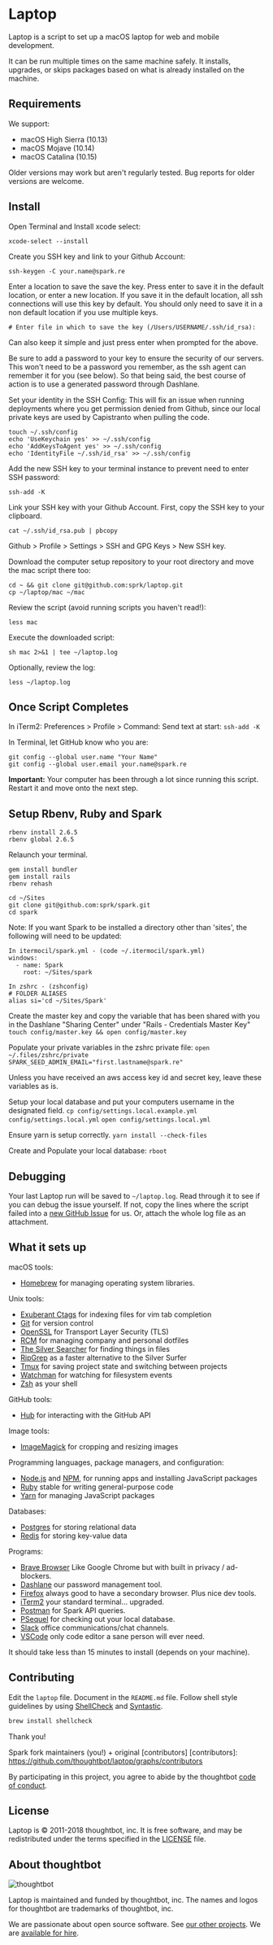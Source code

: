 Laptop
======

Laptop is a script to set up a macOS laptop for web and mobile development.

It can be run multiple times on the same machine safely.
It installs, upgrades, or skips packages
based on what is already installed on the machine.

Requirements
------------

We support:

* macOS High Sierra (10.13)
* macOS Mojave (10.14)
* macOS Catalina (10.15)

Older versions may work but aren't regularly tested.
Bug reports for older versions are welcome.

Install
-------

Open Terminal and Install xcode select:

`xcode-select --install`

Create you SSH key and link to your Github Account:

`ssh-keygen -C your.name@spark.re`

Enter a location to save the save the key. Press enter
to save it in the default location, or enter a new location.
If you save it in the default location, all ssh connections
will use this key by default. You should only need to save
it in a non default location if you use multiple keys.

`# Enter file in which to save the key (/Users/USERNAME/.ssh/id_rsa):`

Can also keep it simple and just press enter when prompted for the above.

Be sure to add a password to your key to ensure the
security of our servers. This won't need to be a password
you remember, as the ssh agent can remember it for you
(see below). So that being said, the best course of action
is to use a generated password through Dashlane.

Set your identity in the SSH Config:
This will fix an issue when running deployments where
you get permission denied from Github, since our local private
keys are used by Capistranto when pulling the code.

```
touch ~/.ssh/config
echo 'UseKeychain yes' >> ~/.ssh/config
echo 'AddKeysToAgent yes' >> ~/.ssh/config
echo 'IdentityFile ~/.ssh/id_rsa' >> ~/.ssh/config
```

Add the new SSH key to your terminal instance to prevent need to enter SSH password:

`ssh-add -K`

Link your SSH key with your Github Account. First, copy the
SSH key to your clipboard.

`cat ~/.ssh/id_rsa.pub | pbcopy`

Github > Profile > Settings > SSH and GPG Keys > New SSH key.

Download the computer setup repository to your root directory and move the mac script there too:

```
cd ~ && git clone git@github.com:sprk/laptop.git
cp ~/laptop/mac ~/mac
```

Review the script (avoid running scripts you haven't read!):
```
less mac
```

Execute the downloaded script:
```
sh mac 2>&1 | tee ~/laptop.log
```

Optionally, review the log:
```
less ~/laptop.log
```

Once Script Completes
---------------------

In iTerm2:
Preferences > Profile > Command:
Send text at start: `ssh-add -K`

In Terminal, let GitHub know who you are:

```
git config --global user.name "Your Name"
git config --global user.email your.name@spark.re
```

**Important:**
Your computer has been through a lot since running this script.
Restart it and move onto the next step.

Setup Rbenv, Ruby and Spark
---------------------------

```
rbenv install 2.6.5
rbenv global 2.6.5
```

Relaunch your terminal.

```
gem install bundler
gem install rails
rbenv rehash

cd ~/Sites
git clone git@github.com:sprk/spark.git
cd spark
```

Note: If you want Spark to be installed a directory other than 'sites', the following will need to be updated:
```
In itermocil/spark.yml - (code ~/.itermocil/spark.yml)
windows:
  - name: Spark
    root: ~/Sites/spark
```
```
In zshrc - (zshconfig)
# FOLDER ALIASES
alias si='cd ~/Sites/Spark'
```

Create the master key and copy the variable that has been shared with
you in the Dashlane "Sharing Center" under "Rails - Credentials Master Key"
`touch config/master.key && open config/master.key`

Populate your private variables in the zshrc private file:
`open ~/.files/zshrc/private`
`SPARK_SEED_ADMIN_EMAIL="first.lastname@spark.re"`

Unless you have received an aws access key id and secret key, leave these variables as is.

Setup your local database and put your computers username in the designated field.
`cp config/settings.local.example.yml config/settings.local.yml`
`open config/settings.local.yml`

Ensure yarn is setup correctly.
`yarn install --check-files`

Create and Populate your local database:
`rboot`


Debugging
---------

Your last Laptop run will be saved to `~/laptop.log`.
Read through it to see if you can debug the issue yourself.
If not, copy the lines where the script failed into a
[new GitHub Issue](https://github.com/thoughtbot/laptop/issues/new) for us.
Or, attach the whole log file as an attachment.

What it sets up
---------------

macOS tools:

* [Homebrew] for managing operating system libraries.

[Homebrew]: http://brew.sh/

Unix tools:

* [Exuberant Ctags] for indexing files for vim tab completion
* [Git] for version control
* [OpenSSL] for Transport Layer Security (TLS)
* [RCM] for managing company and personal dotfiles
* [The Silver Searcher] for finding things in files
* [RipGrep] as a faster alternative to the Silver Surfer
* [Tmux] for saving project state and switching between projects
* [Watchman] for watching for filesystem events
* [Zsh] as your shell

[Exuberant Ctags]: http://ctags.sourceforge.net/
[Git]: https://git-scm.com/
[OpenSSL]: https://www.openssl.org/
[RCM]: https://github.com/thoughtbot/rcm
[The Silver Searcher]: https://github.com/ggreer/the_silver_searcher
[Tmux]: http://tmux.github.io/
[Watchman]: https://facebook.github.io/watchman/
[RipGrep]: https://github.com/BurntSushi/ripgrep
[Zsh]: http://www.zsh.org/

GitHub tools:

* [Hub] for interacting with the GitHub API

[Hub]: http://hub.github.com/

Image tools:

* [ImageMagick] for cropping and resizing images

Programming languages, package managers, and configuration:

* [Node.js] and [NPM], for running apps and installing JavaScript packages
* [Ruby] stable for writing general-purpose code
* [Yarn] for managing JavaScript packages

[Bundler]: http://bundler.io/
[ImageMagick]: http://www.imagemagick.org/
[Node.js]: http://nodejs.org/
[NPM]: https://www.npmjs.org/
[Ruby]: https://www.ruby-lang.org/en/
[Yarn]: https://yarnpkg.com/en/

Databases:

* [Postgres] for storing relational data
* [Redis] for storing key-value data

[Postgres]: http://www.postgresql.org/
[Redis]: http://redis.io/

Programs:
* [Brave Browser] Like Google Chrome but with built in privacy / ad-blockers.
* [Dashlane] our password management tool.
* [Firefox] always good to have a secondary browser. Plus nice dev tools.
* [iTerm2] your standard terminal... upgraded.
* [Postman] for Spark API queries.
* [PSequel] for checking out your local database.
* [Slack] office communications/chat channels.
* [VSCode] only code editor a sane person will ever need.

[Brave Browser]: https://brave.com/
[Dashlane]: https://www.dashlane.com/
[Firefox]: https://www.mozilla.org/en-CA/firefox/
[iTerm2]: https://iterm2.com/
[Postman]: https://www.getpostman.com/
[PSequel]: http://www.psequel.com/
[Slack]: https://slack.com/intl/en-ca/
[VSCode]: https://code.visualstudio.com/

It should take less than 15 minutes to install (depends on your machine).

Contributing
------------

Edit the `laptop` file.
Document in the `README.md` file.
Follow shell style guidelines by using [ShellCheck] and [Syntastic].

```sh
brew install shellcheck
```

[ShellCheck]: http://www.shellcheck.net/about.html
[Syntastic]: https://github.com/scrooloose/syntastic

Thank you!

Spark fork maintainers (you!) + original [contributors]
[contributors]: https://github.com/thoughtbot/laptop/graphs/contributors

By participating in this project,
you agree to abide by the thoughtbot [code of conduct].

[code of conduct]: https://thoughtbot.com/open-source-code-of-conduct

License
-------

Laptop is © 2011-2018 thoughtbot, inc.
It is free software,
and may be redistributed under the terms specified in the [LICENSE] file.

[LICENSE]: LICENSE

About thoughtbot
----------------

![thoughtbot](http://presskit.thoughtbot.com/images/thoughtbot-logo-for-readmes.svg)

Laptop is maintained and funded by thoughtbot, inc.
The names and logos for thoughtbot are trademarks of thoughtbot, inc.

We are passionate about open source software.
See [our other projects][community].
We are [available for hire][hire].

[community]: https://thoughtbot.com/community?utm_source=github
[hire]: https://thoughtbot.com?utm_source=github
